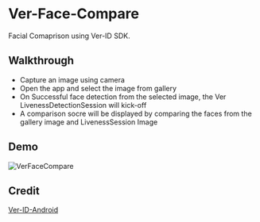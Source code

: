 # Ver-Face-Compare

Facial Comaprison using Ver-ID SDK. 

## Walkthrough
* Capture an image using camera
* Open the app and select the image from gallery
* On Successful face detection from the selected image, the Ver LivenessDetectionSession will kick-off
* A comparison socre will be displayed by comparing the faces from the gallery image and LivenessSession Image

## Demo

![VerFaceCompare](https://user-images.githubusercontent.com/9642377/113845322-3ce5cf80-974a-11eb-918a-6b2087b4f4fd.gif)

## Credit

[Ver-ID-Android](https://github.com/AppliedRecognition/Ver-ID-UI-Android)
